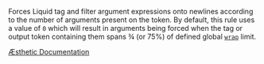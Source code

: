 Forces Liquid tag and filter argument expressions onto newlines according to the number of arguments present on the token. By default, this rule uses a value of `0` which will result in arguments being forced when the tag or output token containing them spans ¾ (or 75%) of defined global [`wrap`](https://aesthetic.js.org/rules/global/wrap) limit.


[Æsthetic Documentation](https://aesthetic.js.org/rules/liquid/argumentLineBreak/)


